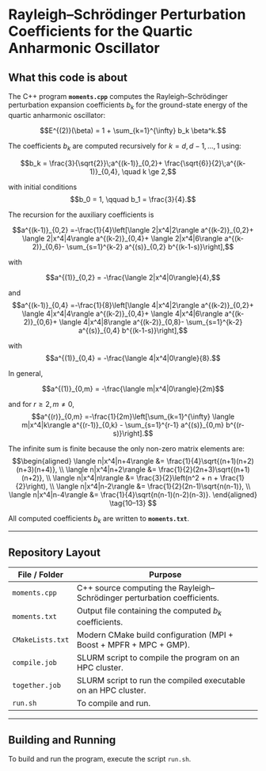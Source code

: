 # Rayleigh–Schrödinger Perturbation Coefficients for the Quartic Anharmonic Oscillator

## What this code is about

The C++ program **`moments.cpp`** computes the Rayleigh–Schrödinger perturbation expansion coefficients $b_k$ for the ground-state energy of the quartic anharmonic oscillator:

$$E^{(2)}(\beta) = 1 + \sum_{k=1}^{\infty} b_k \beta^k.$$

The coefficients $b_k$ are computed recursively for $k = d, d-1, \dots, 1$ using:

$$b_k = \frac{3}{\sqrt{2}}\;a^{(k-1)}_{0,2}+ \frac{\sqrt{6}}{2}\;a^{(k-1)}_{0,4}, \quad k \ge 2,$$

with initial conditions
$$b_0 = 1, \qquad b_1 = \frac{3}{4}.$$

The recursion for the auxiliary coefficients is

$$a^{(k-1)}_{0,2} =-\frac{1}{4}\left[\langle 2|x^4|2\rangle a^{(k-2)}_{0,2}+ \langle 2|x^4|4\rangle a^{(k-2)}_{0,4}+ \langle 2|x^4|6\rangle a^{(k-2)}_{0,6}- \sum_{s=1}^{k-2} a^{(s)}_{0,2} b^{(k-1-s)}\right],$$

with

$$a^{(1)}_{0,2} = -\frac{\langle 2|x^4|0\rangle}{4},$$

and
$$a^{(k-1)}_{0,4} =-\frac{1}{8}\left[\langle 4|x^4|2\rangle a^{(k-2)}_{0,2}+ \langle 4|x^4|4\rangle a^{(k-2)}_{0,4}+ \langle 4|x^4|6\rangle a^{(k-2)}_{0,6}+ \langle 4|x^4|8\rangle a^{(k-2)}_{0,8}- \sum_{s=1}^{k-2} a^{(s)}_{0,4} b^{(k-1-s)}\right],$$

with
$$a^{(1)}_{0,4} = -\frac{\langle 4|x^4|0\rangle}{8}.$$

In general,

$$a^{(1)}_{0,m} = -\frac{\langle m|x^4|0\rangle}{2m}$$

and for $r \ge 2, m \ne 0$,
$$a^{(r)}_{0,m} =-\frac{1}{2m}\left[\sum_{k=1}^{\infty} \langle m|x^4|k\rangle a^{(r-1)}_{0,k} - \sum_{s=1}^{r-1} a^{(s)}_{0,m} b^{(r-s)}\right].$$

The infinite sum is finite because the only non-zero matrix elements are:
$$\begin{aligned}
\langle n|x^4|n+4\rangle &= \frac{1}{4}\sqrt{(n+1)(n+2)(n+3)(n+4)}, \\
\langle n|x^4|n+2\rangle &= \frac{1}{2}(2n+3)\sqrt{(n+1)(n+2)}, \\
\langle n|x^4|n\rangle   &= \frac{3}{2}\left(n^2 + n + \frac{1}{2}\right), \\
\langle n|x^4|n-2\rangle &= \frac{1}{2}(2n-1)\sqrt{n(n-1)}, \\
\langle n|x^4|n-4\rangle &= \frac{1}{4}\sqrt{n(n-1)(n-2)(n-3)}.
\end{aligned}
\tag{10–13}
$$

All computed coefficients $b_k$ are written to **`moments.txt`**.




---

## Repository Layout

| File / Folder     | Purpose                                                                  |
|-------------------|---------------------------------------------------------------------------|
| `moments.cpp`     | C++ source computing the Rayleigh–Schrödinger perturbation coefficients. |
| `moments.txt`     | Output file containing the computed $b_k$ coefficients.                  |
| `CMakeLists.txt`  | Modern CMake build configuration (MPI + Boost + MPFR + MPC + GMP).      |
| `compile.job`     | SLURM script to compile the program on an HPC cluster.                  |
| `together.job`    | SLURM script to run the compiled executable on an HPC cluster.          |
| `run.sh`         | To compile and run.       |

---

## Building and Running
 To build and run the program, execute the script `run.sh`. 
